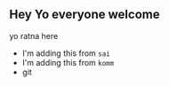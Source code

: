 ## Hey Yo everyone welcome

yo ratna here
- I'm adding this from `sai`
- I'm adding this from `komm`
- git 